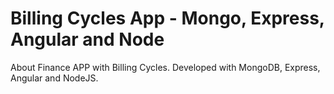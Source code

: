 # Billing Cycles App - Mongo, Express, Angular and Node
 About Finance APP with Billing Cycles. Developed with MongoDB, Express, Angular and NodeJS.
